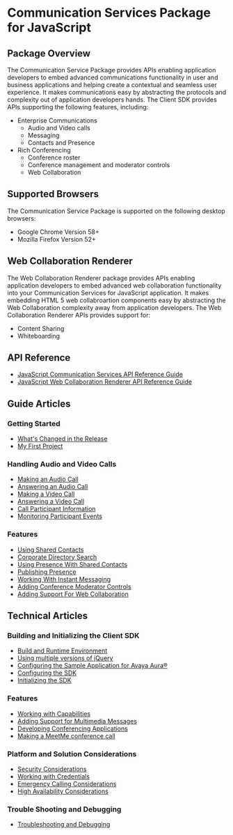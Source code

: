 # Communication Services Package for JavaScript

## Package Overview

The Communication Service Package provides APIs enabling application developers to embed advanced communications functionality in user and business applications and helping create a contextual and seamless user experience. It makes communications easy by abstracting the protocols and complexity out of application developers hands. The Client SDK provides APIs supporting the following features, including:

* Enterprise Communications
  * Audio and Video calls
  * Messaging
  * Contacts and Presence
* Rich Conferencing
  * Conference roster
  * Conference management and moderator controls
  * Web Collaboration

## Supported Browsers

The Communication Service Package is supported on the following desktop browsers:

* Google Chrome Version 58+
* Mozilla Firefox Version 52+

## Web Collaboration Renderer

The Web Collaboration Renderer package provides APIs enabling application developers to embed advanced web collaboration functionality into your Communication Services for JavaScript application. It makes embedding HTML&nbsp;5 web collabroartion components easy by abstracting the Web Collaboration complexity away from application developers. The Web Collaboration Renderer APIs provides support for:

* Content Sharing
* Whiteboarding



## API Reference

* <a href="api_refs/AvayaClientServices/index.html" target="_blank">JavaScript Communication Services API Reference Guide</a>
* <a href="api_refs/AvayaClientServices.Renderer/index.html" target="_blank">JavaScript Web Collaboration Renderer API Reference Guide</a>

## Guide Articles

### Getting Started

* <a href="guide/what_is_changed.gsp">What's Changed in the Release</a>
* <a href="guide/my_first_project.gsp">My First Project</a>

### Handling Audio and Video Calls

* <a href="guide/making_an_audio_call.gsp">Making an Audio Call</a>
* <a href="guide/answering_audio_call.gsp">Answering an Audio Call</a>
* <a href="guide/making_a_video_call.gsp">Making a Video Call</a>
* <a href="guide/answering_a_video_call.gsp">Answering a Video Call</a>
* <a href="guide/call_participant_info.gsp">Call Participant Information</a>
* <a href="guide/monitoring_participant_events.gsp">Monitoring Participant Events</a>

### Features

* <a href="guide/using_shared_contacts.gsp">Using Shared Contacts</a>
* <a href="guide/corporate_directory_search.gsp">Corporate Directory Search</a>
* <a href="guide/using_presence_with_shared_contacts.gsp">Using Presence With Shared Contacts</a>
* <a href="guide/publishing_presence.gsp">Publishing Presence</a>
* <a href="guide/working_with_instant_messaging.gsp">Working With Instant Messaging</a>
* <a href="guide/adding_conference_moderator_controls.gsp">Adding Conference Moderator Controls</a>
* <a href="guide/adding_support_for_web_collaboration.gsp">Adding Support For Web Collaboration</a>

## Technical Articles

### Building and Initializing the Client SDK

* <a href="tech/build_and_runtime_environment.gsp">Build and Runtime Environment</a>
* <a href="tech/using_multiple_versions_of_jquery.gsp">Using multiple versions of jQuery</a>
* <a href="tech/config_sample_app.gsp">Configuring the Sample Application for Avaya Aura&reg;</a>
* <a href="tech/configuring_the_sdk.gsp">Configuring the SDK</a>
* <a href="tech/initializing_sdk.gsp">Initializing the SDK</a>

### Features

* <a href="tech/using_capabilities.gsp">Working with Capabilities</a>
* <a href="tech/adding_support_multimedia_messages.gsp">Adding Support for Multimedia Messages</a>
* <a href="tech/developing_conf_app.gsp">Developing Conferencing Applications</a>
* <a href="tech/over_the_top_conference_calls.gsp">Making a MeetMe conference call</a>

### Platform and Solution Considerations

* <a href="tech/security_considerations.gsp">Security Considerations</a>
* <a href="tech/working_credentials.gsp">Working with Credentials</a>
* <a href="tech/emergency_calling_considerations.gsp">Emergency Calling Considerations</a>
* <a href="tech/high_availability_considerations.gsp">High Availability Considerations</a>

### Trouble Shooting and Debugging

* <a href="tech/troubleshooting_and_debugging.gsp">Troubleshooting and Debugging</a>
